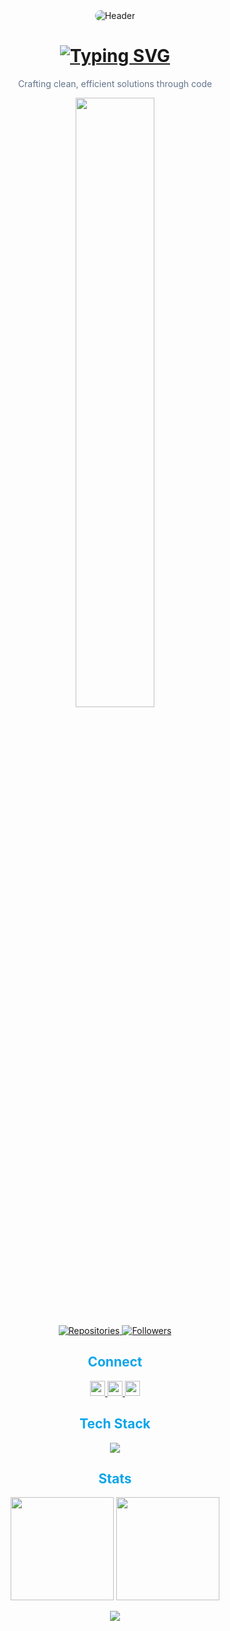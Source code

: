 <!-- Minimalist Header -->
<div align="center">
  <img src="https://drive.google.com/uc?export=view&id=1uJIZqpqC6XsrH8GtPIPGRWlIdKF_Jm8y" alt="Header" style="border-radius: 10px; max-width: 100%;"/>
  
  <h1 align="center">
    <a href="https://git.io/typing-svg">
      <img src="https://readme-typing-svg.herokuapp.com?font=Fira+Code&size=26&duration=4000&pause=1000&color=38BDF8&center=true&width=500&lines=Hi,+I'm+Angga+Dwi+Kurniawan;Full+Stack+Developer" alt="Typing SVG" />
    </a>
  </h1>
  
  <p align="center" style="color: #64748b;">
    Crafting clean, efficient solutions through code
  </p>
  
  <!-- Minimal divider -->
  <img width="50%" src="https://user-images.githubusercontent.com/73097560/115834477-dbab4500-a447-11eb-908a-139a6edaec5c.gif"/>
</div>

<!-- Minimal Stats -->
<p align="center">
  <a href="https://github.com/angga2k?tab=repositories">
    <img src="https://badges.pufler.dev/repos/angga2k?color=0ea5e9&style=flat-square" alt="Repositories"/>
  </a>
  <a href="https://github.com/angga2k?tab=followers">
    <img src="https://badges.pufler.dev/followers/angga2k?color=0ea5e9&style=flat-square" alt="Followers"/>
  </a>
</p>

<!-- Minimal Connect Section -->
<h2 align="center" style="color: #0ea5e9;">Connect</h2>
<p align="center">
  <a href="https://linkedin.com/in/yourprofile" target="blank">
    <img src="https://img.shields.io/badge/-LinkedIn-0A66C2?style=flat&logo=linkedin" height="24"/>
  </a>
  <a href="https://instagram.com/a.nggadwk_" target="blank">
    <img src="https://img.shields.io/badge/-Instagram-E4405F?style=flat&logo=instagram" height="24"/>
  </a>
  <a href="mailto:your.email@example.com">
    <img src="https://img.shields.io/badge/-Email-EA4335?style=flat&logo=gmail" height="24"/>
  </a>
</p>

<!-- Minimal Tech Stack -->
<h2 align="center" style="color: #0ea5e9;">Tech Stack</h2>
<p align="center">
  <img src="https://skillicons.dev/icons?i=cs,dotnet,js,react,html,css,tailwind,php,py,mysql,postgres,git,figma,linux" />
</p>

<!-- Minimal GitHub Stats -->
<h2 align="center" style="color: #0ea5e9;">Stats</h2>
<div align="center">
  <img height="165" src="https://github-readme-stats.vercel.app/api?username=angga2k&show_icons=true&theme=transparent&hide_border=true&count_private=true" />
  <img height="165" src="https://github-readme-stats.vercel.app/api/top-langs/?username=angga2k&layout=compact&theme=transparent&hide_border=true" />
</div>

<!-- Minimal Footer -->
<div align="center">
  <p align="center">
    <img src="https://capsule-render.vercel.app/api?type=waving&color=0ea5e9&height=60&section=footer&fontSize=14"/>
  </p>
</div>
